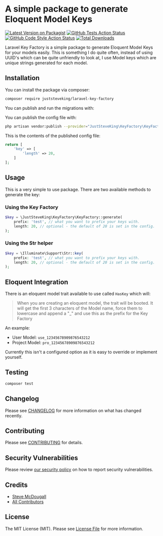 # A simple package to generate Eloquent Model Keys

[![Latest Version on Packagist](https://img.shields.io/packagist/v/juststeveking/laravel-key-factory.svg?style=flat-square)](https://packagist.org/packages/juststeveking/laravel-key-factory)
[![GitHub Tests Action Status](https://img.shields.io/github/workflow/status/juststeveking/laravel-key-factory/run-tests?label=tests)](https://github.com/juststeveking/laravel-key-factory/actions?query=workflow%3Arun-tests+branch%3Amain)
[![GitHub Code Style Action Status](https://img.shields.io/github/workflow/status/juststeveking/laravel-key-factory/Check%20&%20fix%20styling?label=code%20style)](https://github.com/juststeveking/laravel-key-factory/actions?query=workflow%3A"Check+%26+fix+styling"+branch%3Amain)
[![Total Downloads](https://img.shields.io/packagist/dt/juststeveking/laravel-key-factory.svg?style=flat-square)](https://packagist.org/packages/juststeveking/laravel-key-factory)

Laravel Key Factory is a simple package to generate Eloquent Model Keys for your models easily. This is something I do quite often, instead of using UUID's which can be quite unfriendly to look at, I use Model keys which are unique strings generated for each model.

## Installation

You can install the package via composer:

```bash
composer require juststeveking/laravel-key-factory
```

You can publish and run the migrations with:

You can publish the config file with:
```bash
php artisan vendor:publish --provider="JustSteveKing\KeyFactory\KeyFactoryServiceProvider" --tag="key-factory-config"
```

This is the contents of the published config file:

```php
return [
    'key' => [
        'length' => 20,
    ]
];
```

## Usage

This is a very simple to use package. There are two available methods to generate the key:

### Using the Key Factory

```php
$key = \JustSteveKing\KeyFactory\KeyFactory::generate(
    prefix: 'test', // what you want to prefix your keys with.
    length: 20, // optional - the default of 20 is set in the config.
);
```

### Using the Str helper

```php
$key = \Illuminate\Support\Str::key(
    prefix: 'test', // what you want to prefix your keys with.
    length: 20, // optional - the default of 20 is set in the config.
);
```

## Eloquent Integration

There is an eloquent model trait available to use called `HasKey` which will:

> When you are creating an eloquent model, the trait will be booted.
> It will get the first 3 characters of the Model name, force them to lowercase and append a "_" and use this as the prefix for the Key Factory

An example:

- User Model: `use_12345678909876543212`
- Project Model: `pro_12345678909876543212`

Currently this isn't a configured option as it is easy to override or implement yourself.

## Testing

```bash
composer test
```

## Changelog

Please see [CHANGELOG](CHANGELOG.md) for more information on what has changed recently.

## Contributing

Please see [CONTRIBUTING](.github/CONTRIBUTING.md) for details.

## Security Vulnerabilities

Please review [our security policy](../../security/policy) on how to report security vulnerabilities.

## Credits

- [Steve McDougall](https://github.com/JustSteveKing)
- [All Contributors](../../contributors)

## License

The MIT License (MIT). Please see [License File](LICENSE.md) for more information.
